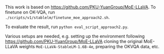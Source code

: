 This work is based on https://github.com/PKU-YuanGroup/MoE-LLaVA. To finetune on OK-VQA, run `./scripts/v1/stablelm/finetune_moe_approach2.sh`.

To evaluate the result, run `python eval_script_approach2.py`.

Various setups are needed, e.g. setting up the environment following https://github.com/PKU-YuanGroup/MoE-LLaVA cloning the original MoE-LLaVA weights `MoE-LLaVA-StableLM-1.6B-4e`, preparing the OKVQA data, etc.

